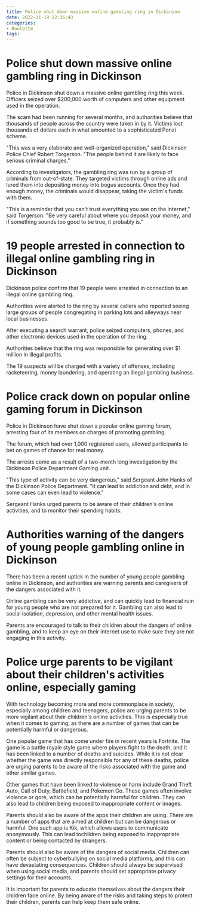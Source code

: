 ```yaml
---
title: Police shut down massive online gambling ring in Dickinson
date: 2022-11-19 22:36:43
categories:
- Roulette
tags:
---
```



#  Police shut down massive online gambling ring in Dickinson

​Police in Dickinson shut down a massive online gambling ring this week. Officers seized over $200,000 worth of computers and other equipment used in the operation.

​The scam had been running for several months, and authorities believe that thousands of people across the country were taken in by it. Victims lost thousands of dollars each in what amounted to a sophisticated Ponzi scheme.

​"This was a very elaborate and well-organized operation," said Dickinson Police Chief Robert Torgerson. "The people behind it are likely to face serious criminal charges."

​According to investigators, the gambling ring was run by a group of criminals from out-of-state. They targeted victims through online ads and lured them into depositing money into bogus accounts. Once they had enough money, the criminals would disappear, taking the victim's funds with them.

​"This is a reminder that you can't trust everything you see on the internet," said Torgerson. "Be very careful about where you deposit your money, and if something sounds too good to be true, it probably is."

#  19 people arrested in connection to illegal online gambling ring in Dickinson

Dickinson police confirm that 19 people were arrested in connection to an illegal online gambling ring.

Authorities were alerted to the ring by several callers who reported seeing large groups of people congregating in parking lots and alleyways near local businesses.

After executing a search warrant, police seized computers, phones, and other electronic devices used in the operation of the ring.

Authorities believe that the ring was responsible for generating over $1 million in illegal profits.

The 19 suspects will be charged with a variety of offenses, including racketeering, money laundering, and operating an illegal gambling business.

#  Police crack down on popular online gaming forum in Dickinson

Police in Dickinson have shut down a popular online gaming forum, arresting four of its members on charges of promoting gambling.

The forum, which had over 1,000 registered users, allowed participants to bet on games of chance for real money.

The arrests come as a result of a two-month long investigation by the Dickinson Police Department Gaming unit.

"This type of activity can be very dangerous," said Sergeant John Hanks of the Dickinson Police Department. "It can lead to addiction and debt, and in some cases can even lead to violence."

Sergeant Hanks urged parents to be aware of their children's online activities, and to monitor their spending habits.


#  Authorities warning of the dangers of young people gambling online in Dickinson

There has been a recent uptick in the number of young people gambling online in Dickinson, and authorities are warning parents and caregivers of the dangers associated with it.

Online gambling can be very addictive, and can quickly lead to financial ruin for young people who are not prepared for it. Gambling can also lead to social isolation, depression, and other mental health issues.

Parents are encouraged to talk to their children about the dangers of online gambling, and to keep an eye on their internet use to make sure they are not engaging in this activity.

#  Police urge parents to be vigilant about their children's activities online, especially gaming

With technology becoming more and more commonplace in society, especially among children and teenagers, police are urging parents to be more vigilant about their children's online activities. This is especially true when it comes to gaming, as there are a number of games that can be potentially harmful or dangerous.

One popular game that has come under fire in recent years is Fortnite. The game is a battle royale style game where players fight to the death, and it has been linked to a number of deaths and suicides. While it is not clear whether the game was directly responsible for any of these deaths, police are urging parents to be aware of the risks associated with the game and other similar games.

Other games that have been linked to violence or harm include Grand Theft Auto, Call of Duty, Battlefield, and Pokemon Go. These games often involve violence or gore, which can be potentially harmful for children. They can also lead to children being exposed to inappropriate content or images.

Parents should also be aware of the apps their children are using. There are a number of apps that are aimed at children but can be dangerous or harmful. One such app is Kik, which allows users to communicate anonymously. This can lead tochildren being exposed to inappropriate content or being contacted by strangers.

Parents should also be aware of the dangers of social media. Children can often be subject to cyberbullying on social media platforms, and this can have devastating consequences. Children should always be supervised when using social media, and parents should set appropriate privacy settings for their accounts.

It is important for parents to educate themselves about the dangers their children face online. By being aware of the risks and taking steps to protect their children, parents can help keep them safe online.